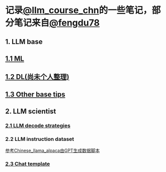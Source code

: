 # 记录[@llm_course_chn](https://github.com/friendmine/llm-course-chn)的一些笔记，部分笔记来自[@fengdu78](https://github.com/fengdu78)
## 1. LLM base
## [1.1 ML](https://github.com/tsw123678/llm_course_cn_note/blob/main/ML.pdf)
## [1.2 DL(尚未个人整理)](http://www.ai-start.com/dl2017/)
## [1.3 Other base tips](https://github.com/tsw123678/llm_course_cn_note/blob/main/LLM-base.md)
## 2. LLM scientist
### [2.1 LLM decode strategies](https://github.com/tsw123678/llm_course_cn_note/blob/main/LLM%20decode%20strategies.md)
### 2.2 LLM instruction dataset
[参考Chinese_llama_alpaca由GPT生成数据脚本](https://github.com/ymcui/Chinese-LLaMA-Alpaca/blob/main/scripts/crawl_prompt.py)
### [2.3 Chat template](https://github.com/tsw123678/llm_course_cn_note/blob/main/chat_template.md)
